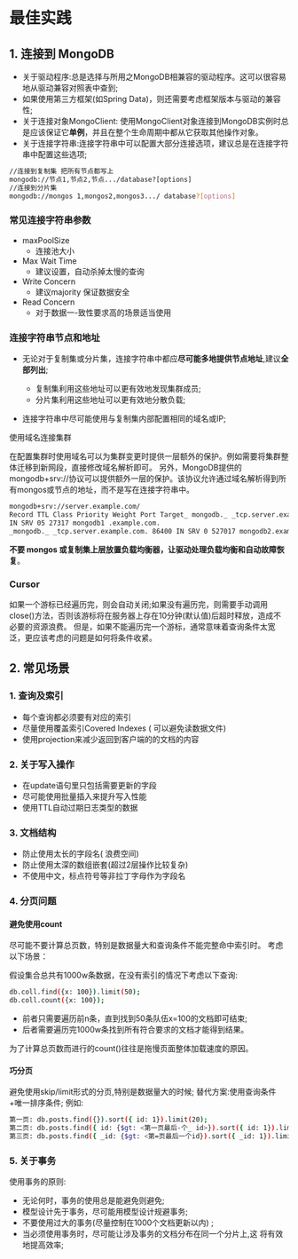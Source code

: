 # 最佳实践

## 1. 连接到 MongoDB

* 关于驱动程序:总是选择与所用之MongoDB相兼容的驱动程序。这可以很容易地从驱动兼容对照表中查到;
* 如果使用第三方框架(如Spring Data)，则还需要考虑框架版本与驱动的兼容性;
* 关于连接对象MongoClient: 使用MongoClient对象连接到MongoDB实例时总是应该保证它**单例**，并且在整个生命周期中都从它获取其他操作对象。
* 关于连接字符串:连接字符串中可以配置大部分连接选项，建议总是在连接字符串中配置这些选项;



```sh
//连接到复制集 把所有节点都写上
mongodb://节点1,节点2,节点.../database?[options]
//连接到分片集
mongodb://mongos 1,mongos2,mongos3.../ database?[options]
```



### 常见连接字符串参数

* maxPoolSize
  * 连接池大小
* Max Wait Time
  * 建议设置，自动杀掉太慢的查询
* Write Concern
  * 建议majority 保证数据安全
* Read Concern
  * 对于数据一-致性要求高的场景适当使用

### 连接字符串节点和地址

* 无论对于复制集或分片集，连接字符串中都应**尽可能多地提供节点地址**,建议**全部列出**;
  * 复制集利用这些地址可以更有效地发现集群成员;
  * 分片集利用这些地址可以更有效地分散负载;

* 连接字符串中尽可能使用与复制集内部配置相同的域名或IP;

使用域名连接集群

在配置集群时使用域名可以为集群变更时提供一层额外的保护。例如需要将集群整体迁移到新网段，直接修改域名解析即可。
另外，MongoDB提供的mongodb+srv://协议可以提供额外一层的保护。该协议允许通过域名解析得到所有mongos或节点的地址，而不是写在连接字符串中。

```sh
mongodb+srv://server.example.com/
Record TTL Class Priority Weight Port Target_ mongodb._ _tcp.server.example.com. 86400
IN SRV 05 27317 mongodb1 .example.com.
_mongodb._ _tcp.server.example.com. 86400 IN SRV 0 527017 mongodb2.example.com.
```

**不要 mongos 或复制集上层放置负载均衡器，让驱动处理负载均衡和自动故障恢复**。

### Cursor

如果一个游标已经遍历完，则会自动关闭;如果没有遍历完，则需要手动调用close()方法，否则该游标将在服务器上存在10分钟(默认值)后超时释放，造成不必要的资源浪费。
但是，如果不能遍历完一个游标，通常意味着查询条件太宽泛，更应该考虑的问题是如何将条件收紧。

## 2. 常见场景

### 1. 查询及索引

* 每个查询都必须要有对应的索引
* 尽量使用覆盖索引Covered Indexes ( 可以避免读数据文件)
* 使用projection来减少返回到客户端的的文档的内容



### 2. 关于写入操作

* 在update语句里只包括需要更新的字段
* 尽可能使用批量插入来提升写入性能
* 使用TTL自动过期日志类型的数据



### 3. 文档结构

* 防止使用太长的字段名( 浪费空间)
* 防止使用太深的数组嵌套(超过2层操作比较复杂)
* 不使用中文，标点符号等非拉丁字母作为字段名




### 4. 分页问题

#### 避免使用count

尽可能不要计算总页数，特别是数据量大和查询条件不能完整命中索引时。
考虑以下场景：

假设集合总共有1000w条数据，在没有索引的情况下考虑以下查询:

```sh
db.coll.find({x: 100}).limit(50);
db.coll.count({x: 100});
```

* 前者只需要遍历前n条，直到找到50条队伍x=100的文档即可结束;
* 后者需要遍历完1000w条找到所有符合要求的文档才能得到结果。

为了计算总页数而进行的count()往往是拖慢页面整体加载速度的原因。

#### 巧分页

避免使用skip/limit形式的分页,特别是数据量大的时候;
替代方案:使用查询条件+唯一排序条件; 
例如:

```sh
第一页: db.posts.find({}).sort({ id: 1}).limit(20);
第二页: db.posts.find({ id: {$gt: <第一页最后-个_ id>}).sort({ id: 1}).limit(20);
第三页: db.posts.find({ _id: {$gt: <第=页最后一个id}).sort({ _id: 1}).limit(20);
```



### 5. 关于事务

使用事务的原则:

* 无论何时，事务的使用总是能避免则避免;
* 模型设计先于事务，尽可能用模型设计规避事务;
* 不要使用过大的事务(尽量控制在1000个文档更新以内) ;
* 当必须使用事务时，尽可能让涉及事务的文档分布在同一个分片上,这
  将有效地提高效率;

